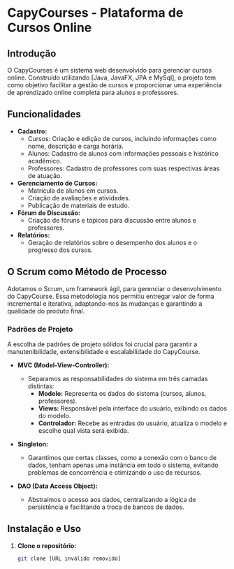 # CapyCourses - Plataforma de Cursos Online

## Introdução

O CapyCourses é um sistema web desenvolvido para gerenciar cursos online. Construído utilizando [Java, JavaFX, JPA e MySql], o projeto tem como objetivo facilitar a gestão de cursos e proporcionar uma experiência de aprendizado online completa para alunos e professores.

## Funcionalidades

* **Cadastro:**
    * Cursos: Criação e edição de cursos, incluindo informações como nome, descrição e carga horária.
    * Alunos: Cadastro de alunos com informações pessoais e histórico acadêmico.
    * Professores: Cadastro de professores com suas respectivas áreas de atuação.
* **Gerenciamento de Cursos:**
    * Matrícula de alunos em cursos.
    * Criação de avaliações e atividades.
    * Publicação de materiais de estudo.
* **Fórum de Discussão:**
    * Criação de fóruns e tópicos para discussão entre alunos e professores.
* **Relatórios:**
    * Geração de relatórios sobre o desempenho dos alunos e o progresso dos cursos.

## O Scrum como Método de Processo

Adotamos o Scrum, um framework ágil, para gerenciar o desenvolvimento do CapyCourse. Essa metodologia nos permitiu entregar valor de forma incremental e iterativa, adaptando-nos às mudanças e garantindo a qualidade do produto final.

### Padrões de Projeto

A escolha de padrões de projeto sólidos foi crucial para garantir a manutenibilidade, extensibilidade e escalabilidade do CapyCourse.

* **MVC (Model-View-Controller):**
  *  Separamos as responsabilidades do sistema em três camadas distintas:
      * **Modelo:** Representa os dados do sistema (cursos, alunos, professores).
      * **Views:** Responsável pela interface do usuário, exibindo os dados do modelo.
      * **Controlador:** Recebe as entradas do usuário, atualiza o modelo e escolhe qual vista será exibida.

* **Singleton:**
  * Garantimos que certas classes, como a conexão com o banco de dados, tenham apenas uma instância em todo o sistema, evitando problemas de concorrência e otimizando o uso de recursos.
* **DAO (Data Access Object):**
  *  Abstraímos o acesso aos dados, centralizando a lógica de persistência e facilitando a troca de bancos de dados.

## Instalação e Uso

1. **Clone o repositório:**
   ```bash
   git clone [URL inválido removido]
